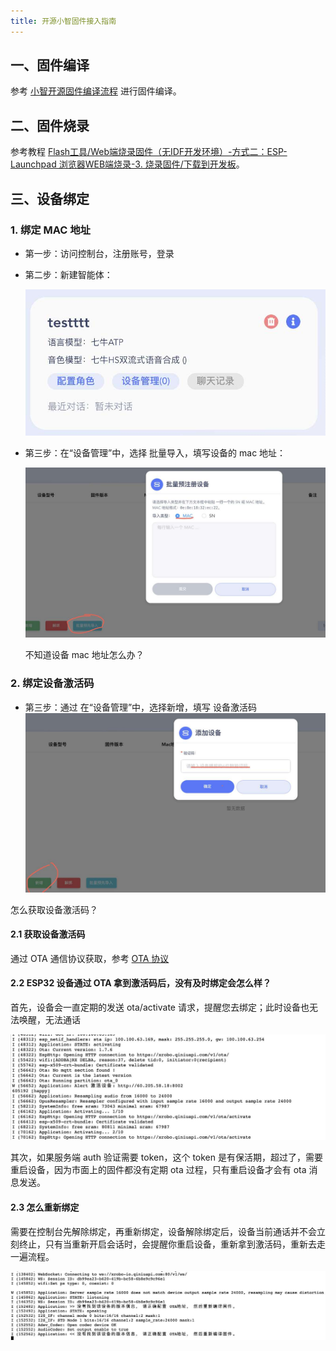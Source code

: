 ```yaml
---
title: 开源小智固件接入指南
---
```


## 一、固件编译

参考 [小智开源固件编译流程](https://github.com/xinnan-tech/xiaozhi-esp32-server/blob/main/docs/firmware-build.md) 进行固件编译。

## 二、固件烧录

参考教程 [Flash工具/Web端烧录固件（无IDF开发环境）-方式二：ESP-Launchpad 浏览器WEB端烧录-3. 烧录固件/下载到开发板](https://ccnphfhqs21z.feishu.cn/wiki/Zpz4wXBtdimBrLk25WdcXzxcnNS#CzSmd9PXYoGOHzxDi9bcwtsan9f)。

## 三、设备绑定

### 1. 绑定 MAC 地址

- 第一步：访问控制台，注册账号，登录

- 第二步：新建智能体：

  <img src="./imgs/device-bind/agentcard-eg.png">

- 第三步：在“设备管理”中，选择 批量导入，填写设备的 mac 地址：

  <img src="./imgs/device-bind/device-import.png">

  不知道设备 mac 地址怎么办？

### 2. 绑定设备激活码

- 第三步：通过 在“设备管理”中，选择新增，填写 设备激活码
  <img src="./imgs/device-bind/3.device-code.png">

怎么获取设备激活码？

#### 2.1 获取设备激活码

通过 OTA 通信协议获取，参考 [OTA 协议](/xrobot/platform/OTA)

#### 2.2 ESP32 设备通过 OTA 拿到激活码后，没有及时绑定会怎么样？

首先，设备会一直定期的发送 ota/activate 请求，提醒您去绑定；此时设备也无法唤醒，无法通话

<img src="./imgs/device-bind/2.2.png" class="img-center">

其次，如果服务端 auth 验证需要 token，这个 token 是有保活期，超过了，需要重启设备，因为市面上的固件都没有定期 ota 过程，只有重启设备才会有 ota 消息发送。

#### 2.3 怎么重新绑定

需要在控制台先解除绑定，再重新绑定，设备解除绑定后，设备当前通话并不会立刻终止，只有当重新开启会话时，会提醒你重启设备，重新拿到激活码，重新去走一遍流程。

<img src="./imgs/device-bind/2.3.png" class="img-center">
